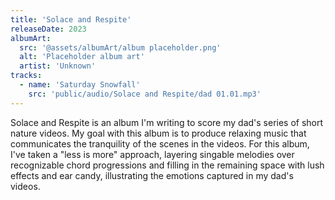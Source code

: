 ```yaml
---
title: 'Solace and Respite'
releaseDate: 2023
albumArt:
  src: '@assets/albumArt/album placeholder.png'
  alt: 'Placeholder album art'
  artist: 'Unknown'
tracks:
  - name: 'Saturday Snowfall'
    src: 'public/audio/Solace and Respite/dad 01.01.mp3'
---
```


Solace and Respite is an album I'm writing to score my dad's series of short nature videos. My goal with this album is to produce relaxing music that communicates the tranquility of the scenes in the videos. For this album, I've taken a "less is more" approach, layering singable melodies over recognizable chord progressions and filling in the remaining space with lush effects and ear candy, illustrating the emotions captured in my dad's videos.